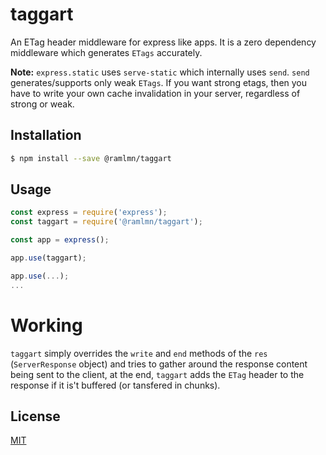 # taggart

An ETag header middleware for express like apps. It is a zero dependency
middleware which generates `ETags` accurately.

**Note:** `express.static` uses `serve-static` which internally uses `send`.
`send` generates/supports only weak `ETags`. If you want strong etags, then you
have to write your own cache invalidation in your server, regardless of strong
or weak.

## Installation

``` bash
$ npm install --save @ramlmn/taggart
```

## Usage

``` js
const express = require('express');
const taggart = require('@ramlmn/taggart');

const app = express();

app.use(taggart);

app.use(...);
...
```

# Working

`taggart` simply overrides the `write` and `end` methods of the `res`
(`ServerResponse` object) and tries to gather around the response content
being sent to the client, at the end, `taggart` adds the `ETag` header to the
response if it is't buffered (or tansfered in chunks).

## License
[MIT](LICENSE)
